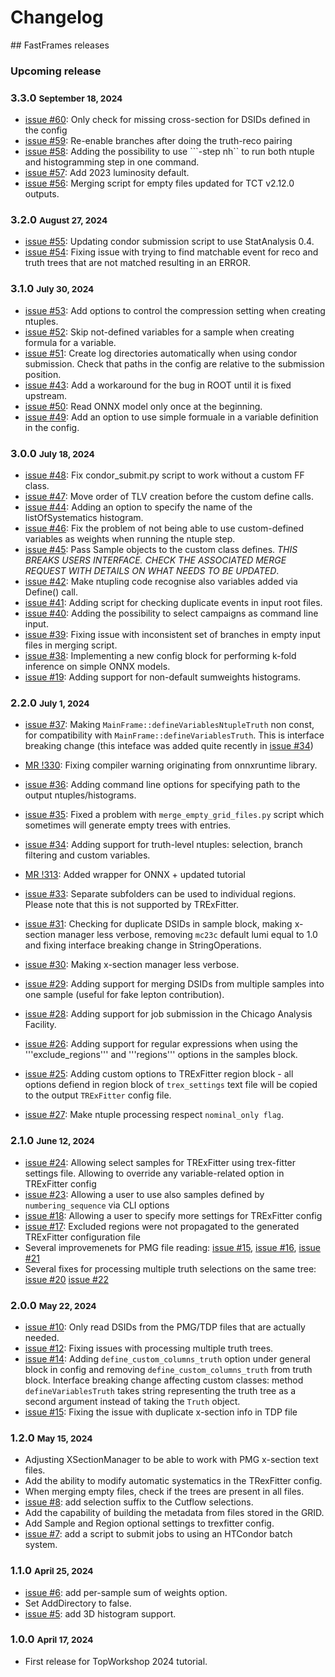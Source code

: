 # Changelog

## FastFrames releases

### Upcoming release

### 3.3.0 <small>September 18, 2024</small>

- [issue #60](https://gitlab.cern.ch/atlas-amglab/fastframes/-/issues/60): Only check for missing cross-section for DSIDs defined in the config
- [issue #59](https://gitlab.cern.ch/atlas-amglab/fastframes/-/issues/59): Re-enable branches after doing the truth-reco pairing
- [issue #58](https://gitlab.cern.ch/atlas-amglab/fastframes/-/issues/58): Adding the possibility to use ```-step nh`` to run both ntuple and histogramming step in one command.
- [issue #57](https://gitlab.cern.ch/atlas-amglab/fastframes/-/issues/57): Add 2023 luminosity default.
- [issue #56](https://gitlab.cern.ch/atlas-amglab/fastframes/-/issues/56): Merging script for empty files updated for TCT v2.12.0 outputs. 

### 3.2.0 <small>August 27, 2024</small>

- [issue #55](https://gitlab.cern.ch/atlas-amglab/fastframes/-/issues/55): Updating condor submission script to use StatAnalysis 0.4.
- [issue #54](https://gitlab.cern.ch/atlas-amglab/fastframes/-/issues/54): Fixing issue with trying to find matchable event for reco and truth trees that are not matched resulting in an ERROR.

### 3.1.0 <small>July 30, 2024</small>
- [issue #53](https://gitlab.cern.ch/atlas-amglab/fastframes/-/issues/53): Add options to control the compression setting when creating ntuples.
- [issue #52](https://gitlab.cern.ch/atlas-amglab/fastframes/-/issues/52): Skip not-defined variables for a sample when creating formula for a variable.
- [issue #51](https://gitlab.cern.ch/atlas-amglab/fastframes/-/issues/51): Create log directories automatically when using condor submission. Check that paths in the config are relative to the submission position.
- [issue #43](https://gitlab.cern.ch/atlas-amglab/fastframes/-/issues/43): Add a workaround for the bug in ROOT until it is fixed upstream.
- [issue #50](https://gitlab.cern.ch/atlas-amglab/fastframes/-/issues/50): Read ONNX model only once at the beginning.
- [issue #49](https://gitlab.cern.ch/atlas-amglab/fastframes/-/issues/49): Add an option to use simple formuale in a variable definition in the config.

### 3.0.0 <small>July 18, 2024</small>
- [issue #48](https://gitlab.cern.ch/atlas-amglab/fastframes/-/issues/48): Fix condor_submit.py script to work without a custom FF class.
- [issue #47](https://gitlab.cern.ch/atlas-amglab/fastframes/-/issues/47): Move order of TLV creation before the custom define calls.
- [issue #44](https://gitlab.cern.ch/atlas-amglab/fastframes/-/issues/44): Adding an option to specify the name of the listOfSystematics histogram.
- [issue #46](https://gitlab.cern.ch/atlas-amglab/fastframes/-/issues/46): Fix the problem of not being able to use custom-defined variables as weights when running the ntuple step.
- [issue #45](https://gitlab.cern.ch/atlas-amglab/fastframes/-/issues/45): Pass Sample objects to the custom class defines. *THIS BREAKS USERS INTERFACE. CHECK THE ASSOCIATED MERGE REQUEST WITH DETAILS ON WHAT NEEDS TO BE UPDATED*.
- [issue #42](https://gitlab.cern.ch/atlas-amglab/fastframes/-/issues/42): Make ntupling code recognise also variables added via Define() call.
- [issue #41](https://gitlab.cern.ch/atlas-amglab/fastframes/-/issues/41): Adding script for checking duplicate events in input root files.
- [issue #40](https://gitlab.cern.ch/atlas-amglab/fastframes/-/issues/40): Adding the possibility to select campaigns as command line input.
- [issue #39](https://gitlab.cern.ch/atlas-amglab/fastframes/-/issues/39): Fixing issue with inconsistent set of branches in empty input files in merging script.
- [issue #38](https://gitlab.cern.ch/atlas-amglab/fastframes/-/issues/38): Implementing a new config block for performing k-fold inference on simple ONNX models.
- [issue #19](https://gitlab.cern.ch/atlas-amglab/fastframes/-/issues/19): Adding support for non-default sumweights histograms.

### 2.2.0 <small>July 1, 2024</small>
- [issue #37](https://gitlab.cern.ch/atlas-amglab/fastframes/-/issues/37): Making ```MainFrame::defineVariablesNtupleTruth``` non const, for compatibility with ```MainFrame::defineVariablesTruth```. This is interface breaking change (this inteface was added quite recently in [issue #34](https://gitlab.cern.ch/atlas-amglab/fastframes/-/issues/34))
- [MR !330](https://gitlab.cern.ch/atlas-amglab/fastframes/-/merge_requests/330): Fixing compiler warning originating from onnxruntime library.
- [issue #36](https://gitlab.cern.ch/atlas-amglab/fastframes/-/issues/36): Adding command line options for specifying path to the output ntuples/histograms.
- [issue #35](https://gitlab.cern.ch/atlas-amglab/fastframes/-/issues/35): Fixed a problem with `merge_empty_grid_files.py` script which sometimes will generate empty trees with entries.
- [issue #34](https://gitlab.cern.ch/atlas-amglab/fastframes/-/issues/34): Adding support for truth-level ntuples: selection, branch filtering and custom variables.
- [MR !313](https://gitlab.cern.ch/atlas-amglab/fastframes/-/merge_requests/313): Added wrapper for ONNX + updated tutorial
- [issue #33](https://gitlab.cern.ch/atlas-amglab/fastframes/-/issues/33): Separate subfolders can be used to individual regions. Please note that this is not supported by TRExFitter.
- [issue #31](https://gitlab.cern.ch/atlas-amglab/fastframes/-/issues/31): Checking for duplicate DSIDs in sample block, making x-section manager less verbose, removing ```mc23c``` default lumi equal to 1.0 and fixing interface breaking change in StringOperations.
- [issue #30](https://gitlab.cern.ch/atlas-amglab/fastframes/-/issues/30): Making x-section manager less verbose.
- [issue #29](https://gitlab.cern.ch/atlas-amglab/fastframes/-/issues/29): Adding support for merging DSIDs from multiple samples into one sample (useful for fake lepton contribution).
- [issue #28](https://gitlab.cern.ch/atlas-amglab/fastframes/-/issues/28): Adding support for job submission in the Chicago Analysis Facility.
- [issue #26](https://gitlab.cern.ch/atlas-amglab/fastframes/-/issues/26): Adding support for regular expressions when using the '''exclude_regions''' and '''regions''' options in the samples block.
- [issue #25](https://gitlab.cern.ch/atlas-amglab/fastframes/-/issues/25): Adding custom options to TRExFitter region block - all options defiend in region block of ```trex_settings``` text file will be copied to the output ```TRExFitter``` config file.

- [issue #27](https://gitlab.cern.ch/atlas-amglab/fastframes/-/issues/27): Make ntuple processing respect `nominal_only flag`.

### 2.1.0 <small>June 12, 2024</small>
- [issue #24](https://gitlab.cern.ch/atlas-amglab/fastframes/-/issues/24): Allowing select samples for TRExFitter using trex-fitter settings file. Allowing to override any variable-related option in TRExFitter config
- [issue #23](https://gitlab.cern.ch/atlas-amglab/fastframes/-/issues/23): Allowing a user to use also samples defined by ```numbering_sequence``` via CLI options
- [issue #18](https://gitlab.cern.ch/atlas-amglab/fastframes/-/issues/18): Allowing a user to specify more settings for TRExFitter config
- [issue #17](https://gitlab.cern.ch/atlas-amglab/fastframes/-/issues/17): Excluded regions were not propagated to the generated TRExFitter configuration file
- Several improvemenets for PMG file reading: [issue #15](https://gitlab.cern.ch/atlas-amglab/fastframes/-/issues/15), [issue #16](https://gitlab.cern.ch/atlas-amglab/fastframes/-/issues/16), [issue #21](https://gitlab.cern.ch/atlas-amglab/fastframes/-/issues/21)
- Several fixes for processing multiple truth selections on the same tree: [issue #20](https://gitlab.cern.ch/atlas-amglab/fastframes/-/issues/20) [issue #22](https://gitlab.cern.ch/atlas-amglab/fastframes/-/issues/22)

### 2.0.0 <small>May 22, 2024</small>
- [issue #10](https://gitlab.cern.ch/atlas-amglab/fastframes/-/issues/10): Only read DSIDs from the PMG/TDP files that are actually needed.
- [issue #12](https://gitlab.cern.ch/atlas-amglab/fastframes/-/issues/12): Fixing issues with processing multiple truth trees.
- [issue #14](https://gitlab.cern.ch/atlas-amglab/fastframes/-/issues/14): Adding ```define_custom_columns_truth``` option under general block in config and removing ```define_custom_columns_truth``` from truth block. Interface breaking change affecting custom classes: method ```defineVariablesTruth``` takes string representing the truth tree as a second argument instead of taking the ```Truth``` object.
- [issue #15](https://gitlab.cern.ch/atlas-amglab/fastframes/-/issues/15): Fixing the issue with duplicate x-section info in TDP file

### 1.2.0 <small>May 15, 2024</small>
- Adjusting XSectionManager to be able to work with PMG x-section text files.
- Add the ability to modify automatic systematics in the TRexFitter config.
- When merging empty files, check if the trees are present in all files.
- [issue #8](https://gitlab.cern.ch/atlas-amglab/fastframes/-/issues/8): add selection suffix to the Cutflow selections.
- Add the capability of building the metadata from files stored in the GRID.
- Add Sample and Region optional settings to trexfitter config.
- [issue #7](https://gitlab.cern.ch/atlas-amglab/fastframes/-/issues/7): add a script to submit jobs to using an HTCondor batch system.

### 1.1.0 <small>April 25, 2024</small>
- [issue #6](https://gitlab.cern.ch/atlas-amglab/fastframes/-/issues/6): add per-sample sum of weights option.
- Set AddDirectory to false.
- [issue #5](https://gitlab.cern.ch/atlas-amglab/fastframes/-/issues/5): add 3D histogram support.

### 1.0.0 <small>April 17, 2024</small>
- First release for TopWorkshop 2024 tutorial.
